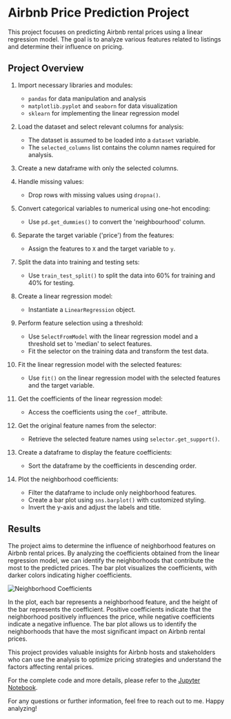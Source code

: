# Airbnb Price Prediction Project

This project focuses on predicting Airbnb rental prices using a linear regression model. The goal is to analyze various features related to listings and determine their influence on pricing.

## Project Overview

1. Import necessary libraries and modules:
    - `pandas` for data manipulation and analysis
    - `matplotlib.pyplot` and `seaborn` for data visualization
    - `sklearn` for implementing the linear regression model

2. Load the dataset and select relevant columns for analysis:
    - The dataset is assumed to be loaded into a `dataset` variable.
    - The `selected_columns` list contains the column names required for analysis.

3. Create a new dataframe with only the selected columns.

4. Handle missing values:
    - Drop rows with missing values using `dropna()`.

5. Convert categorical variables to numerical using one-hot encoding:
    - Use `pd.get_dummies()` to convert the 'neighbourhood' column.

6. Separate the target variable ('price') from the features:
    - Assign the features to `X` and the target variable to `y`.

7. Split the data into training and testing sets:
    - Use `train_test_split()` to split the data into 60% for training and 40% for testing.

8. Create a linear regression model:
    - Instantiate a `LinearRegression` object.

9. Perform feature selection using a threshold:
    - Use `SelectFromModel` with the linear regression model and a threshold set to 'median' to select features.
    - Fit the selector on the training data and transform the test data.

10. Fit the linear regression model with the selected features:
    - Use `fit()` on the linear regression model with the selected features and the target variable.

11. Get the coefficients of the linear regression model:
    - Access the coefficients using the `coef_` attribute.

12. Get the original feature names from the selector:
    - Retrieve the selected feature names using `selector.get_support()`.

13. Create a dataframe to display the feature coefficients:
    - Sort the dataframe by the coefficients in descending order.

14. Plot the neighborhood coefficients:
    - Filter the dataframe to include only neighborhood features.
    - Create a bar plot using `sns.barplot()` with customized styling.
    - Invert the y-axis and adjust the labels and title.

## Results

The project aims to determine the influence of neighborhood features on Airbnb rental prices. By analyzing the coefficients obtained from the linear regression model, we can identify the neighborhoods that contribute the most to the predicted prices. The bar plot visualizes the coefficients, with darker colors indicating higher coefficients.

![Neighborhood Coefficients](path/to/neighborhood_coefficients_plot.png)

In the plot, each bar represents a neighborhood feature, and the height of the bar represents the coefficient. Positive coefficients indicate that the neighborhood positively influences the price, while negative coefficients indicate a negative influence. The bar plot allows us to identify the neighborhoods that have the most significant impact on Airbnb rental prices.

This project provides valuable insights for Airbnb hosts and stakeholders who can use the analysis to optimize pricing strategies and understand the factors affecting rental prices.

For the complete code and more details, please refer to the [Jupyter Notebook](path/to/your/notebook.ipynb).

For any questions or further information, feel free to reach out to me. Happy analyzing!


